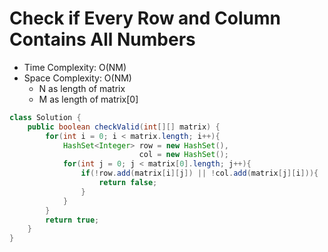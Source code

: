 # Check if Every Row and Column Contains All Numbers

- Time Complexity: O(NM)
- Space Complexity: O(NM)
  - N as length of matrix
  - M as length of matrix[0]

```java
class Solution {
    public boolean checkValid(int[][] matrix) {
        for(int i = 0; i < matrix.length; i++){
            HashSet<Integer> row = new HashSet(),
                             col = new HashSet();
            for(int j = 0; j < matrix[0].length; j++){
                if(!row.add(matrix[i][j]) || !col.add(matrix[j][i])){
                    return false;
                }
            }
        }
        return true;
    }
}
```
